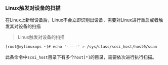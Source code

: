 ### Linux触发对设备的扫描

在Linux上新增设备后，Linux不会立即识别出设备，需要对Linux进行重启或者触发其对设备的扫描

> Linux触发对设备的扫描

```bash
[root@mylinuxops ~]# echo '- - -' > /sys/class/scsi_host/host0/scan 
```

此条命令中`scsi_host`目录下有多个`host[*]`的目录，需要依次进行执行扫描。